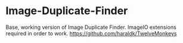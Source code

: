 # Image-Duplicate-Finder

Base, working version of Image Duplicate Finder.  ImageIO extensions required in order to work. https://github.com/haraldk/TwelveMonkeys
